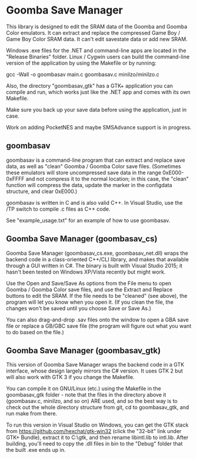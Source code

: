 Goomba Save Manager
===================

This library is designed to edit the SRAM data of the Goomba and Goomba Color emulators. It can extract and replace the compressed Game Boy / Game Boy Color SRAM data. It can't edit savestate data or add new SRAM.

Windows .exe files for the .NET and command-line apps are located in the "Release Binaries" folder. Linux / Cygwin users can build the command-line version of the application by using the Makefile or by running:

  gcc -Wall -o goombasav main.c goombasav.c minilzo/minilzo.c

Also, the directory "goombasav_gtk" has a GTK+ application you can compile and run, which works just like the .NET app and comes with its own Makefile.

Make sure you back up your save data before using the application, just in case.

Work on adding PocketNES and maybe SMSAdvance support is in progress.

goombasav
---------

goombasav is a command-line program that can extract and replace save data, as well as "clean" Goomba / Goomba Color save files. (Sometimes these emulators will store uncompressed save data in the range 0xE000-0xFFFF and not compress it to the normal location; in this case, the "clean" function will compress the data, update the marker in the configdata structure, and clear 0xE000.)

goombasav is written in C and is also valid C++. In Visual Studio, use the /TP switch to compile .c files as C++ code.

See "example_usage.txt" for an example of how to use goombasav.

Goomba Save Manager (goombasav_cs)
----------------------------------

Goomba Save Manager (goombasav_cs.exe, goombasav_net.dll) wraps the backend code in a class-oriented C++/CLI library, and makes that available through a GUI written in C#. The binary is built with Visual Studio 2015; it hasn't been tested on Windows XP/Vista recently but might work.

Use the Open and Save/Save As options from the File menu to open Goomba / Goomba Color save files, and use the Extract and Replace buttons to edit the SRAM. If the file needs to be "cleaned" (see above), the program will let you know when you open it. (If you clean the file, the changes won't be saved until you choose Save or Save As.)

You can also drag-and-drop .sav files onto the window to open a GBA save file or replace a GB/GBC save file (the program will figure out what you want to do based on the file.)

Goomba Save Manager (goombasav_gtk)
-----------------------------------

This version of Goomba Save Manager wraps the backend code in a GTK interface, whose design largely mirrors the C# version. It uses GTK 2 but will also work with GTK 3 if you change the Makefile.

You can compile it on GNU/Linux (etc.) using the Makefile in the goombasav_gtk folder - note that the files in the directory above it (goombasav.c, minilzo, and so on) ARE used, and so the best way is to check out the whole directory structure from git, cd to goombasav_gtk, and run make from there.

To run this version in Visual Studio on Windows, you can get the GTK stack from https://github.com/hexchat/gtk-win32 (click the "32-bit" link under GTK+ Bundle), extract it to C:\gtk, and then rename libintl.lib to intl.lib. After building, you'll need to copy the .dll files in bin to the "Debug" folder that the built .exe ends up in.
